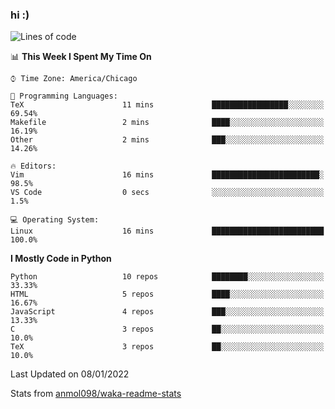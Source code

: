 ### hi :)

<!--START_SECTION:waka-->
![Lines of code](https://img.shields.io/badge/From%20Hello%20World%20I%27ve%20Written-728%20Thousand%20lines%20of%20code-blue)

📊 **This Week I Spent My Time On** 

```text
⌚︎ Time Zone: America/Chicago

💬 Programming Languages: 
TeX                      11 mins             █████████████████░░░░░░░░   69.54% 
Makefile                 2 mins              ████░░░░░░░░░░░░░░░░░░░░░   16.19% 
Other                    2 mins              ███░░░░░░░░░░░░░░░░░░░░░░   14.26%

🔥 Editors: 
Vim                      16 mins             ████████████████████████░   98.5% 
VS Code                  0 secs              ░░░░░░░░░░░░░░░░░░░░░░░░░   1.5%

💻 Operating System: 
Linux                    16 mins             █████████████████████████   100.0%

```

**I Mostly Code in Python** 

```text
Python                   10 repos            ████████░░░░░░░░░░░░░░░░░   33.33% 
HTML                     5 repos             ████░░░░░░░░░░░░░░░░░░░░░   16.67% 
JavaScript               4 repos             ███░░░░░░░░░░░░░░░░░░░░░░   13.33% 
C                        3 repos             ██░░░░░░░░░░░░░░░░░░░░░░░   10.0% 
TeX                      3 repos             ██░░░░░░░░░░░░░░░░░░░░░░░   10.0%

```



 Last Updated on 08/01/2022
<!--END_SECTION:waka-->

Stats from [anmol098/waka-readme-stats](https://github.com/anmol098/waka-readme-stats)